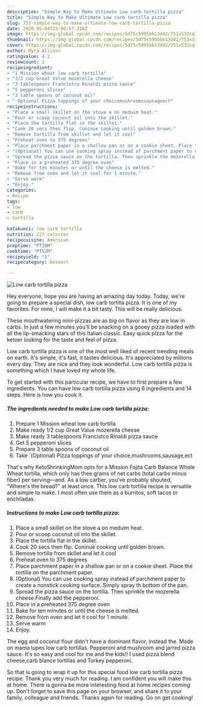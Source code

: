 ```yaml
---
description: "Simple Way to Make Ultimate Low carb tortilla pizza"
title: "Simple Way to Make Ultimate Low carb tortilla pizza"
slug: 753-simple-way-to-make-ultimate-low-carb-tortilla-pizza
date: 2020-05-04T23:00:57.316Z
image: https://img-global.cpcdn.com/recipes/5d75c5995bb13d42/751x532cq70/low-carb-tortilla-pizza-recipe-main-photo.jpg
thumbnail: https://img-global.cpcdn.com/recipes/5d75c5995bb13d42/751x532cq70/low-carb-tortilla-pizza-recipe-main-photo.jpg
cover: https://img-global.cpcdn.com/recipes/5d75c5995bb13d42/751x532cq70/low-carb-tortilla-pizza-recipe-main-photo.jpg
author: Myra Allison
ratingvalue: 4.2
reviewcount: 3
recipeingredient:
- "1 Mission wheat low carb tortilla"
- "1/2 cup Great Value mozerella cheese"
- "3 tablespoons Francistco Rinaldi pizza sauce"
- "5 pepperoni slices"
- "3 table spoons of coconut oil"
- " Optional Pizza toppings of your choicemushroomssausageect"
recipeinstructions:
- "Place a small skillet on the stove a on meduim heat."
- "Pour or scoop coconut oil into the skillet."
- "Place the tortilla flat in the skillet."
- "Cook 20 secs then flip. Coninue cooking until golden brown."
- "Remove tortilla from skillet and let it cool"
- "Preheat oven to 375 degrees"
- "Place parchment paper in a shallow pan or on a cookie sheet. Place the tortilla on the parchment paper."
- "(Optional) You can use cooking spray instead of parchment paper to create a nonstick cooking surface. Simply spray th bottom of the pan."
- "Spread the pizza sauce on the tortilla. Then sprinkle the mozerella cheese.Finally add the pepperoni."
- "Place in a preheated 375 degree oven"
- "Bake for ten minutes or until the cheese is melted."
- "Remove from oven and let it cool for 1 minute."
- "Serve warm"
- "Enjoy."
categories:
- Recipe
tags:
- low
- carb
- tortilla

katakunci: low carb tortilla 
nutrition: 227 calories
recipecuisine: American
preptime: "PT10M"
cooktime: "PT52M"
recipeyield: "1"
recipecategory: Dessert

---
```



![Low carb tortilla pizza](https://img-global.cpcdn.com/recipes/5d75c5995bb13d42/751x532cq70/low-carb-tortilla-pizza-recipe-main-photo.jpg)

Hey everyone, hope you are having an amazing day today. Today, we're going to prepare a special dish, low carb tortilla pizza. It is one of my favorites. For mine, I will make it a bit tasty. This will be really delicious.

These mouthwatering mini-pizzas are as big on flavor as they are low in carbs. In just a few minutes you&#39;ll be snacking on a gooey pizza loaded with all the lip-smacking stars of this Italian classic. Easy quick pizza for the ketoer looking for the taste and feel of pizza.

Low carb tortilla pizza is one of the most well liked of recent trending meals on earth. It's simple, it's fast, it tastes delicious. It's appreciated by millions every day. They are nice and they look wonderful. Low carb tortilla pizza is something which I have loved my whole life.


To get started with this particular recipe, we have to first prepare a few ingredients. You can have low carb tortilla pizza using 6 ingredients and 14 steps. Here is how you cook it.

<!--inarticleads1-->

##### The ingredients needed to make Low carb tortilla pizza:

1. Prepare 1 Mission wheat low carb tortilla
1. Make ready 1/2 cup Great Value mozerella cheese
1. Make ready 3 tablespoons Francistco Rinaldi pizza sauce
1. Get 5 pepperoni slices
1. Prepare 3 table spoons of coconut oil
1. Take  `(Optional) Pizza toppings of your choice,mushrooms,sausage,ect


That&#39;s why KetoShrinkingMom opts for a Mission Fajita Carb Balance Whole Wheat tortilla, which only has thee grams of net carbs (total carbs minus fiber) per serving—and. As a low carber, you&#39;ve probably shouted, &#34;Where&#39;s the bread?&#34; at least once. This low carb tortilla recipe is versatile and simple to make. I most often use them as a burritos, soft tacos or enchiladas. 

<!--inarticleads2-->

##### Instructions to make Low carb tortilla pizza:

1. Place a small skillet on the stove a on meduim heat.
1. Pour or scoop coconut oil into the skillet.
1. Place the tortilla flat in the skillet.
1. Cook 20 secs then flip. Coninue cooking until golden brown.
1. Remove tortilla from skillet and let it cool
1. Preheat oven to 375 degrees
1. Place parchment paper in a shallow pan or on a cookie sheet. Place the tortilla on the parchment paper.
1. (Optional) You can use cooking spray instead of parchment paper to create a nonstick cooking surface. Simply spray th bottom of the pan.
1. Spread the pizza sauce on the tortilla. Then sprinkle the mozerella cheese.Finally add the pepperoni.
1. Place in a preheated 375 degree oven
1. Bake for ten minutes or until the cheese is melted.
1. Remove from oven and let it cool for 1 minute.
1. Serve warm
1. Enjoy.


The egg and coconut flour didn&#39;t have a dominant flavor, instead the. Made on mama lupes low carb tortillas. Pepperoni and mushroom and jarred pizza sauce. It&#39;s so easy and cool for me and the kids!! I used pizza blend cheese,carb blance tortillas and Turkey pepperoni. 

So that is going to wrap it up for this special food low carb tortilla pizza recipe. Thank you very much for reading. I am confident you will make this at home. There is gonna be more interesting food at home recipes coming up. Don't forget to save this page on your browser, and share it to your family, colleague and friends. Thanks again for reading. Go on get cooking!
